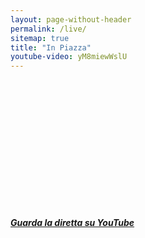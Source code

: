 ```yaml
---
layout: page-without-header
permalink: /live/
sitemap: true
title: "In Piazza"
youtube-video: yM8miewWslU
---
```


<div style="background: url(/assets/img/inpiazza.jpg);
            height: 200px;
            background-size: 200px;
            background-repeat: no-repeat;
            background-position: center center;">
</div>
<div class="container">
  <div class="row justify-content-md-center py-3">
   <div class="col col-md-8">
     <!-- <div class="embed-responsive embed-responsive-16by9">
       <iframe width="560" height="315" src="https://www.youtube-nocookie.com/embed/{{ page.youtube-video }}" frameborder="0" allow="accelerometer; autoplay; encrypted-media; gyroscope; picture-in-picture" allowfullscreen></iframe>
      </div> -->
      <div class="p-5 mb-2 bg-warning">
        <a href="https://www.youtube.com/watch?v={{ page.youtube-video }}" onclick="ga('send', 'event', 'link', 'click', 'Live', 1)">
          <h5 class="text-white"><i class="fas fa-play-circle"></i> Guarda la diretta su YouTube</h5>
        </a>
      </div>
    </div>
  </div>
</div>
